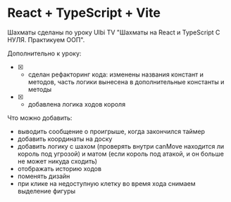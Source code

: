 # React + TypeScript + Vite

Шахматы сделаны по уроку Ulbi TV "Шахматы на React и TypeScript С НУЛЯ. Практикуем ООП".

Дополнительно к уроку:
- [x] - сделан рефакторинг кода: изменены названия констант и методов, часть логики вынесена в дополнительные константы и методы
- [x] - добавлена логика ходов короля


Что можно добавить:
- выводить сообщение о проигрыше, когда закончился таймер
- добавить координаты на доску
- добавить логику с шахом (проверять внутри canMove находится ли король под угрозой) и матом (если король под атакой, и он больше не может никуда сходить)
- отображать историю ходов
- поменять дизайн
- при клике на недоступную клетку во время хода снимаем выделение фигуры
